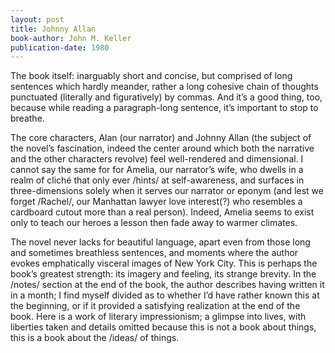 ```yaml
---
layout: post
title: Johnny Allan
book-author: John M. Keller
publication-date: 1980
---
```


The book itself: inarguably short and concise, but comprised of long sentences which hardly meander, rather a long cohesive chain of thoughts punctuated (literally and figuratively) by commas. And it’s a good thing, too, because while reading a paragraph-long sentence, it’s important to stop to breathe.

The core characters, Alan (our narrator) and Johnny Allan (the subject of the novel’s fascination, indeed the center around which both the narrative and the other characters revolve) feel well-rendered and dimensional. I cannot say the same for for Amelia, our narrator’s wife, who dwells in a realm of cliché that only ever /hints/ at self-awareness, and surfaces in three-dimensions solely when it serves our narrator or eponym (and lest we forget /Rachel/, our Manhattan lawyer love interest(?) who resembles a cardboard cutout more than a real person). Indeed, Amelia seems to exist only to teach our heroes a lesson then fade away to warmer climates.

The novel never lacks for beautiful language, apart even from those long and sometimes breathless sentences, and moments where the author evokes emphatically visceral images of New York City. This is perhaps the book’s greatest strength: its imagery and feeling, its strange brevity. In the /notes/ section at the end of the book, the author describes having written it in a month; I find myself divided as to whether I’d have rather known this at the beginning, or if it provided a satisfying realization at the end of the book. Here is a work of literary impressionism; a glimpse into lives, with liberties taken and details omitted because this is not a book about things, this is a book about the /ideas/ of things.
